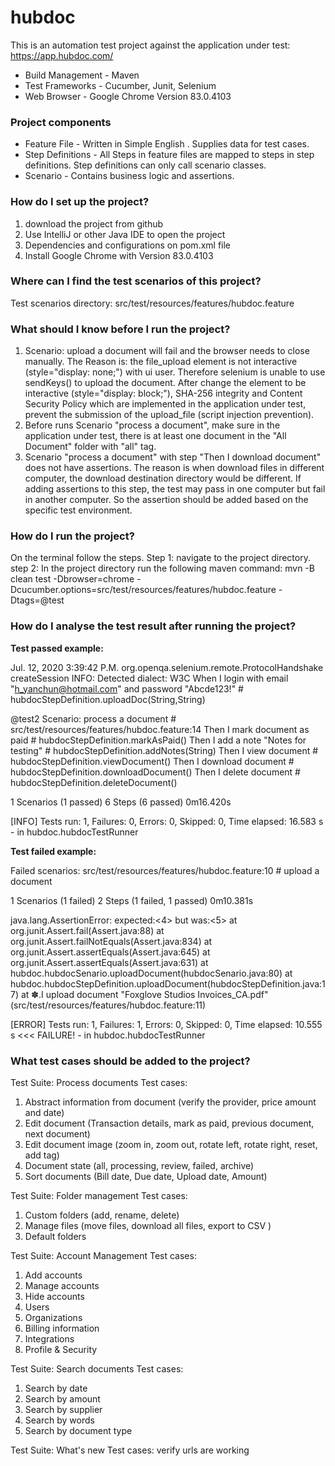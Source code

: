 # hubdoc

This is an automation test project against the application under test: https://app.hubdoc.com/

* Build Management - Maven 
* Test Frameworks - Cucumber, Junit, Selenium
* Web Browser - Google Chrome Version 83.0.4103

### Project components ###

* Feature File - Written in Simple English . Supplies data for test cases.
* Step Definitions - All Steps in feature files are mapped to steps in step definitions. Step definitions 
					 can only call scenario classes.
* Scenario - Contains business logic and assertions. 

### How do I set up the project? ###

1. download the project from github
2. Use IntelliJ or other Java IDE to open the project
3. Dependencies and configurations on pom.xml file
4. Install Google Chrome with Version 83.0.4103

### Where can I find the test scenarios of this project? ###

Test scenarios directory: src/test/resources/features/hubdoc.feature

### What should I know before I run the  project? ###

1. Scenario: upload a document will fail and the browser needs to close manually.
   The Reason is: the file_upload element is not interactive (style="display: none;") with ui user. Therefore selenium is unable to use sendKeys() to 
    upload the document.
    After change the element to be interactive (style="display: block;"), SHA-256 integrity and Content Security 
    Policy which are implemented in the application under test, prevent the submission of the upload_file (script injection prevention).
2. Before runs Scenario "process a document", make sure in the application under test, there is at least one document in the "All Document" folder
    with "all" tag. 
3. Scenario "process a document" with step "Then I download document" does not have assertions. The reason is when download files in different computer, 
    the download destination directory would be different. If adding assertions to this step, the test may pass in one computer but fail in another
    computer. So the assertion should be added based on the specific test environment. 

### How do I run the project? ###

On the terminal follow the steps. 
Step 1: navigate to the project directory. 
step 2: In the project directory run the following maven command: 
    mvn -B clean test -Dbrowser=chrome -Dcucumber.options=src/test/resources/features/hubdoc.feature -Dtags=@test  
    
### How do I analyse the test result after running the project? ###   
    
**Test passed example:**

Jul. 12, 2020 3:39:42 P.M. org.openqa.selenium.remote.ProtocolHandshake createSession
INFO: Detected dialect: W3C
    When I login with email "h_yanchun@hotmail.com" and password "Abcde123!" # hubdocStepDefinition.uploadDoc(String,String)

  @test2
  Scenario: process a document            # src/test/resources/features/hubdoc.feature:14
    Then I mark document as paid          # hubdocStepDefinition.markAsPaid()
    Then I add a note "Notes for testing" # hubdocStepDefinition.addNotes(String)
    Then I view document                  # hubdocStepDefinition.viewDocument()
    Then I download document              # hubdocStepDefinition.downloadDocument()
    Then I delete document                # hubdocStepDefinition.deleteDocument()

1 Scenarios (1 passed)
6 Steps (6 passed)
0m16.420s

[INFO] Tests run: 1, Failures: 0, Errors: 0, Skipped: 0, Time elapsed: 16.583 s - in hubdoc.hubdocTestRunner

**Test failed example:**

Failed scenarios:
src/test/resources/features/hubdoc.feature:10 # upload a document

1 Scenarios (1 failed)
2 Steps (1 failed, 1 passed)
0m10.381s

java.lang.AssertionError: expected:<4> but was:<5>
        at org.junit.Assert.fail(Assert.java:88)
        at org.junit.Assert.failNotEquals(Assert.java:834)
        at org.junit.Assert.assertEquals(Assert.java:645)
        at org.junit.Assert.assertEquals(Assert.java:631)
        at hubdoc.hubdocSenario.uploadDocument(hubdocSenario.java:80)
        at hubdoc.hubdocStepDefinition.uploadDocument(hubdocStepDefinition.java:17)
        at ✽.I upload document "Foxglove Studios Invoices_CA.pdf"(src/test/resources/features/hubdoc.feature:11)

[ERROR] Tests run: 1, Failures: 1, Errors: 0, Skipped: 0, Time elapsed: 10.555 s <<< FAILURE! - in hubdoc.hubdocTestRunner

### What test cases should be added to the project? ### 

Test Suite: Process documents
Test cases:
1. Abstract information from document (verify the provider, price amount and date)
2. Edit document (Transaction details, mark as paid, previous document, next document)
3. Edit document image (zoom in, zoom out, rotate left, rotate right, reset, add tag)
4. Document state (all, processing, review, failed, archive)
5. Sort documents (Bill date, Due date, Upload date, Amount)

Test Suite: Folder management
Test cases:
1. Custom folders (add, rename, delete)
2. Manage files (move files, download all files, export to CSV )
2. Default folders

Test Suite: Account Management
Test cases:
1. Add accounts
2. Manage accounts
3. Hide accounts
4. Users
5. Organizations
6. Billing information
7. Integrations
8. Profile & Security

Test Suite: Search documents
Test cases:
1. Search by date
2. Search by amount
3. Search by supplier
4. Search by words
5. Search by document type

Test Suite: What's new
Test cases: verify urls are working
